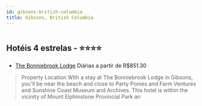 ```yaml
---
id: gibsons-british-columbia
title: Gibsons, British Columbia
---
```


<center><img src="https://assets.cosmos-data.com/1/0164d3c044914129b0ec41e9129b1f56/582944.jpg" alt="" /></center>


## Hotéis 4 estrelas - ⭐️⭐️⭐️⭐️

-    [The Bonniebrook Lodge](https://www.hurb.com/hoteis/gibsons/the-bonniebrook-lodge-JNP-JP574055?cmp=18055) Diárias a partir de R$851.30
   > Property Location With a stay at The Bonniebrook Lodge in Gibsons, you&apos;ll be near the beach and close to Party Ponies and Farm Ventures and Sunshine Coast Museum and Archives.  This hotel is within the vicinity of Mount Elphinstone Provincial Park an
